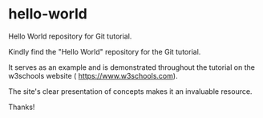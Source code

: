 # hello-world

Hello World repository for Git tutorial.

Kindly find the "Hello World" repository for the Git tutorial.

It serves as an example and is demonstrated throughout the tutorial on the w3schools website ( https://www.w3schools.com). 

The site's clear presentation of concepts makes it an invaluable resource.

Thanks!
